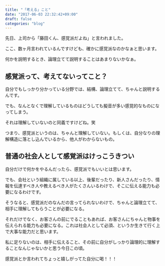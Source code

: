 ```yaml
---
title: "「考える」こと"
date: "2017-06-03 22:32:42+09:00"
draft: false
categories: "blog"
---
```

先日、上司から「藤田くん、感覚派だよね」と言われました。

ここ、数ヶ月言われているんですけども、確かに感覚派なのかなぁと思います。

何かを説明するとき、論理立てて説明することはあまりないかなぁ。

## 感覚派って、考えてないってこと？

自分でもしっかり分かっている分野では、結構、論理立てて、ちゃんと説明するんです。

でも、なんとなくで理解しているものはどうしても擬音が多い感覚的なものになってしまう。

それは理解していないのと同義ですけどね。笑

つまり、感覚派というのは、ちゃんと理解していない。もしくは、自分なりの理解構造に落とし込んでいるから、他人がわからないもの。

## 普通の社会人として感覚派はけっこうきつい

自分だけで何かをやるんだったら、感覚派でもいいとは思います。

でも、会社という組織に属している以上、後輩だったり、新人さんだったり、情報を伝達すべき人や教えるべき人がたくさんいるわけで、そこに伝える能力も必要になるわけです。

そうなると、感覚派だのなんだの言ってられないわけで、ちゃんと論理立てて、相手に理解してもらうことが必要になる。

それだけでなく、お客さんの前にでることもあれば、お客さんにちゃんと物事を伝えられる能力も必要になる。これは社会人として必須、というか生きて行く上で大事な能力だと思います。

私に足りないのは、相手に伝えること、その前に自分がしっかり論理的に理解することなんじゃないかと思う今日この頃。

感覚派とか言われてちょっと嬉しがってた自分に喝！！！